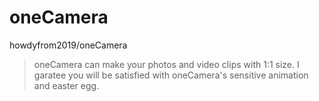 # oneCamera
howdyfrom2019/oneCamera

> oneCamera can make your photos and video clips with 1:1 size.
I garatee you will be satisfied with oneCamera's sensitive animation and easter egg.
